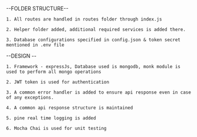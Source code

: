 --FOLDER STRUCTURE--

    1. All routes are handled in routes folder through index.js
    
    2. Helper folder added, additional required services is added there.
    
    3. Database configurations specified in config.json & token secret mentioned in .env file


--DESIGN --

    1. Framework - expressJs, Database used is mongodb, monk module is used to perform all mongo operations
    
    2. JWT token is used for authentication
    
    3. A common error handler is added to ensure api response even in case of any exceptions.
    
    4. A common api response structure is maintained
    
    5. pine real time logging is added
    
    6. Mocha Chai is used for unit testing 
